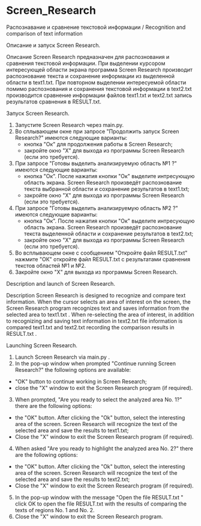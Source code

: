 # Screen_Research
Распознавание и сравнение текстовой информации / Recognition and comparison of text information

Описание и запуск Screen Research.

Описание
Screen Research предназначен для распознования и сравнения текстовой информации.
При выделении курсором интересующей области экрана программа Screen Research производит распознование
текста и сохранение информации из выделенной области в text1.txt. При повторном выделении интересуемой 
области помимо распознования и сохранения текстовой информации в text2.txt производится сравнение 
информации файлов text1.txt и text2.txt запись результатов сравнения в RESULT.txt.

Запуск Screen Research.

1. Запустите Screen Research через main.py.
2. Во сплывающем окне при запросе "Продолжить запуск Screen Research?" имеются следующие варианты:
	- кнопка "Ок" для продолжения работы в Screen Research;
	- закройте окно "Х" для выхода из программы Screen Research (если это требуется).
3. При запросе "Готовы выделить анализируемую область №1 ?" имеются следующие варианты:
	- кнопка "Ок". После нажатия кнопки "Ок" выделите интресующую область экрана.
Screen Research произведёт распознование текста выбранной области и сохранение результатов в text1.txt;
	- закройте окно "Х" для выхода из программы Screen Research (если это требуется).
4. При запросе "Готовы выделить анализируемую область №2 ?" имеются следующие варианты:
	- кнопка "Ок". После нажатия кнопки "Ок" выделите интресующую область экрана. Screen Research 
произведёт распознование текста выделенной области и сохранение результатов в text2.txt;
	- закройте окно "Х" для выхода из программы Screen Research (если это требуется).
5. Во всплывающем окне с сообщением "Откройте файл RESULT.txt" нажмите "ОК" откройте  файл RESULT.txt 
с результатами сравнения текстов областей №1 и №2.
6. Закройте окно "Х" для выхода из программы Screen Research.

Description and launch of Screen Research.

Description
Screen Research is designed to recognize and compare text information.
When the cursor selects an area of interest on the screen, the Screen Research program recognizes
text and saves information from the selected area to text1.txt . When re-selecting
the area of interest, in addition to recognizing and saving text information in
text2.txt file information is compared text1.txt and text2.txt recording the comparison results in RESULT.txt .

Launching Screen Research.

1. Launch Screen Research via main.py .
2. In the pop-up window when prompted "Continue running Screen Research?" the following options are available:
- "OK" button to continue working in Screen Research;
- close the "X" window to exit the Screen Research program (if required).
3. When prompted, "Are you ready to select the analyzed area No. 1?" there are the following options:
- the "OK" button. After clicking the "Ok" button, select the interesting area of the screen.
Screen Research will recognize the text of the selected area and save the results to text1.txt;
- Close the "X" window to exit the Screen Research program (if required).
4. When asked "Are you ready to highlight the analyzed area No. 2?" there are the following options:
- the "OK" button. After clicking the "Ok" button, select the interesting area of the screen. Screen Research
will recognize the text of the selected area and save the results to text2.txt;
- Close the "X" window to exit the Screen Research program (if required).
5. In the pop-up window with the message "Open the file RESULT.txt " click OK to open the file RESULT.txt
with the results of comparing the texts of regions No. 1 and No. 2.
6. Close the "X" window to exit the Screen Research program.
